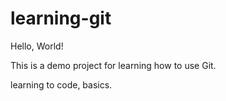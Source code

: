 # learning-git
Hello, World!

This is a demo project for learning how to use Git.

learning to code, basics.
